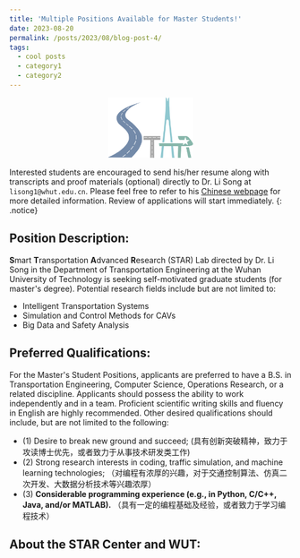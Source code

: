 ```yaml
---
title: 'Multiple Positions Available for Master Students!'
date: 2023-08-20
permalink: /posts/2023/08/blog-post-4/
tags:
  - cool posts
  - category1
  - category2
---
```


<div style="text-align: center">
    <img src="../images/STAR_LOGO.png"  alt="STAR Lab" width="30%" height="auto"/>
</div>

     
Interested students are encouraged to send his/her resume along with transcripts and proof materials (optional) directly to Dr. Li Song at `lisong1@whut.edu.cn`. 
Please feel free to refer to his [Chinese webpage](https://stle.whut.edu.cn/xygk/szdw/jgml/202210/t20221006_887992.shtml) for more detailed information. Review of applications will start immediately.
{: .notice}

Position Description:
------
**S**mart **T**ransportation **A**dvanced **R**esearch (STAR) Lab directed by Dr. Li Song in the Department of Transportation Engineering at the Wuhan University of Technology is seeking self-motivated graduate students (for master's degree). Potential research fields include but are not limited to:
* Intelligent Transportation Systems 
* Simulation and Control Methods for CAVs
* Big Data and Safety Analysis

Preferred Qualifications:
------
For the Master's Student Positions, applicants are preferred to have a B.S. in Transportation Engineering, Computer Science, Operations Research, or a related discipline. Applicants should possess the ability to work independently and in a team. Proficient scientific writing skills and fluency in English are highly recommended. Other desired qualifications should include, but are not limited to the following: 
* (1) Desire to break new ground and succeed; (具有创新突破精神，致力于攻读博士优先，或者致力于从事技术研发类工作)
* (2) Strong research interests in coding, traffic simulation, and machine learning technologies;  （对编程有浓厚的兴趣，对于交通控制算法、仿真二次开发、大数据分析技术等兴趣浓厚）
* (3) **Considerable programming experience (e.g., in Python, C/C++, Java, and/or MATLAB).** （具有一定的编程基础及经验，或者致力于学习编程技术）


About the STAR Center and WUT:
------
